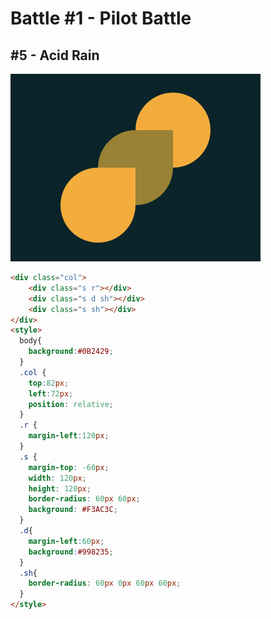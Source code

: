 # Battle #1 - Pilot Battle

## #5 - Acid Rain

![solution](./media/5-acid-rain.png)

```html
<div class="col">
	<div class="s r"></div>
	<div class="s d sh"></div>
  	<div class="s sh"></div>
</div>
<style>
  body{
    background:#0B2429;
  }
  .col {
    top:82px;
    left:72px;
    position: relative;
  }
  .r {
	margin-left:120px;
  }
  .s {
    margin-top: -60px;
    width: 120px;
    height: 120px;
    border-radius: 60px 60px;
    background: #F3AC3C;
  }
  .d{
    margin-left:60px;
    background:#998235;
  }
  .sh{
    border-radius: 60px 0px 60px 60px;
  }
</style>
```

